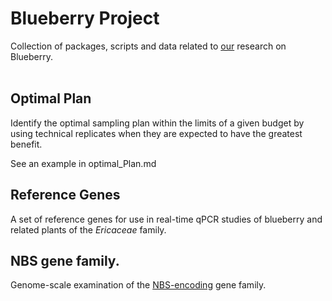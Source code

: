 # Blueberry Project

Collection of packages, scripts and data related to [our](http://www.ars.usda.gov/pandp/people/people.htm?personid=4849) research on Blueberry.  
<br>

## Optimal Plan  
Identify the optimal sampling plan within the limits of a given budget by using technical replicates when they are expected to have the greatest benefit. 

See an example in optimal_Plan.md

## Reference Genes  
A set of reference genes for use in real-time qPCR studies of blueberry and related plants of the *Ericaceae* family.

## NBS gene family.
Genome-scale examination of the [NBS-encoding](https://jdieramon.github.io/BlueberryProject/nbs.html) gene family.
